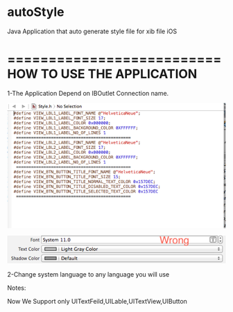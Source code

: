 autoStyle
=========

Java Application that auto generate style file for xib file iOS 

==========================
HOW TO USE THE APPLICATION
==========================

1-The Application Depend on IBOutlet Connection name. 




![alt tag](https://raw.githubusercontent.com/dimohamdy/autoStyle/master/Style.png "Output Result")





![alt tag](https://raw.githubusercontent.com/dimohamdy/autoStyle/master/fontWrong.png "Wrong")


2-Change system language to any language you will use

Notes:

Now We Support only UITextFeild,UILable,UITextView,UIButton

